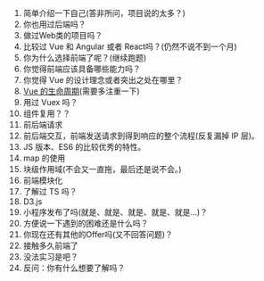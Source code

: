 1. 简单介绍一下自己(答非所问，项目说的太多？)
2. 你也用过后端吗？
3. 做过Web类的项目吗？
4. 比较过 Vue 和 Angular 或者 React吗？(仍然不说不到一个月)
5. 你为什么选择前端了呢？(继续跑题)
6. 你觉得前端应该具备哪些能力吗？
7. 你觉得 Vue 的设计理念或者突出之处在哪里？
8. [Vue 的生命周期](https://cn.vuejs.org/v2/guide/instance.html)(需要多注重一下)
9. 用过 Vuex 吗？
10. 组件复用？？ 
11. 前后端请求
12. 前后端交互，前端发送请求到得到响应的整个流程(反复漏掉 IP 层)。
13. JS 版本、ES6 的比较优秀的特性。
14. map 的使用
15. 块级作用域(不会又一直拖，最后还是说不会。)
16. 前端模块化
17. 了解过 TS 吗？
18. D3.js
19. 小程序发布了吗(就是、就是、就是、就是、就是...)？
20. 方便说一下遇到的困难还是什么吗？
21. 你现在还有其他的Offer吗(又不回答问题)？
22. 接触多久前端了
23. 没法实习是吧？
24. 反问：你有什么想要了解吗？

